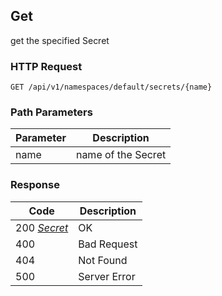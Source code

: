 Get
----
get the specified Secret

### HTTP Request

`GET /api/v1/namespaces/default/secrets/{name}`

### Path Parameters

| Parameter | Description |
| --- | --- |
| name | name of the Secret |

### Response

| Code | Description |
| --- | --- |
| 200   _[Secret](index.md#secret)_ | OK |
| 400 | Bad Request |
| 404 | Not Found |
| 500 | Server Error |

